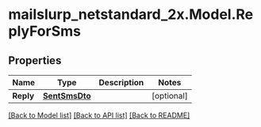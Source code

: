 # mailslurp_netstandard_2x.Model.ReplyForSms

## Properties

Name | Type | Description | Notes
------------ | ------------- | ------------- | -------------
**Reply** | [**SentSmsDto**](SentSmsDto) |  | [optional] 

[[Back to Model list]](../README#documentation-for-models) [[Back to API list]](../README#documentation-for-api-endpoints) [[Back to README]](../README)

